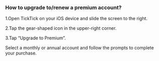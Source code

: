 ### How to upgrade to/renew a premium account?

1.Open TickTick on your iOS device and slide the screen to the right.

2.Tap the gear-shaped icon in the upper-right corner.

3.Tap “Upgrade to Premium”.

Select a monthly or annual account and follow the prompts to complete your purchase.

